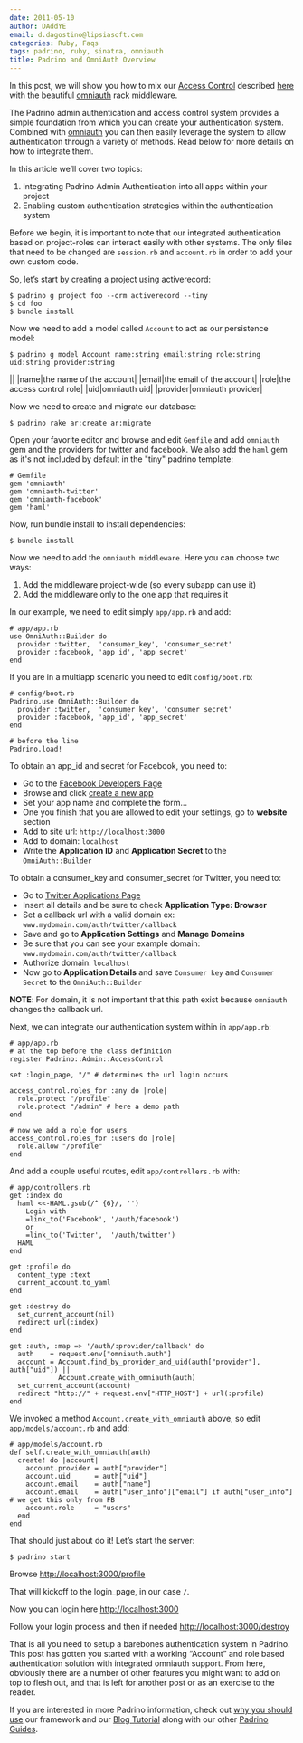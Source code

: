 ```yaml
---
date: 2011-05-10
author: DAddYE
email: d.dagostino@lipsiasoft.com
categories: Ruby, Faqs
tags: padrino, ruby, sinatra, omniauth
title: Padrino and OmniAuth Overview
---
```


In this post, we will show you how to mix our [Access Control](https://github.com/padrino/padrino-framework/blob/master/padrino-admin/lib/padrino-admin/access_control.rb) described [here](/guides/padrino-admin#admin-authentication) with the beautiful [omniauth](https://github.com/intridea/omniauth) rack middleware.

The Padrino admin authentication and access control system provides a simple foundation from which you can create your authentication system. Combined with [omniauth](https://github.com/intridea/omniauth) you can then easily leverage the system to allow authentication through a variety of methods. Read below for more details on how to integrate them.

<break>

In this article we’ll cover two topics:

1) Integrating Padrino Admin Authentication into all apps within your project
 2) Enabling custom authentication strategies within the authentication system

Before we begin, it is important to note that our integrated authentication based on project-roles can interact easily with other systems. The only files that need to be changed are `session.rb` and `account.rb` in order to add your own custom code.

So, let’s start by creating a project using activerecord:

    $ padrino g project foo --orm activerecord --tiny
    $ cd foo
    $ bundle install

Now we need to add a model called `Account` to act as our persistence model:

    $ padrino g model Account name:string email:string role:string uid:string provider:string

||
|name|the name of the account|
|email|the email of the account|
|role|the access control role|
|uid|omniauth uid|
|provider|omniauth provider|

Now we need to create and migrate our database:

    $ padrino rake ar:create ar:migrate

Open your favorite editor and browse and edit `Gemfile` and add `omniauth` gem and the providers for twitter and facebook. 
We also add the `haml` gem as it's not included by default in the "tiny" padrino template:

    # Gemfile
    gem 'omniauth'
    gem 'omniauth-twitter'
    gem 'omniauth-facebook'
    gem 'haml'

Now, run bundle install to install dependencies:

    $ bundle install

Now we need to add the `omniauth middleware`. Here you can choose two ways:

1) Add the middleware project-wide (so every subapp can use it)
 2) Add the middleware only to the one app that requires it

In our example, we need to edit simply `app/app.rb` and add:

    # app/app.rb
    use OmniAuth::Builder do
      provider :twitter,  'consumer_key', 'consumer_secret'
      provider :facebook, 'app_id', 'app_secret'
    end

If you are in a multiapp scenario you need to edit `config/boot.rb`:

    # config/boot.rb
    Padrino.use OmniAuth::Builder do
      provider :twitter,  'consumer_key', 'consumer_secret'
      provider :facebook, 'app_id', 'app_secret'
    end

    # before the line
    Padrino.load!

To obtain an app\_id and secret for Facebook, you need to:

-   Go to the [Facebook Developers Page](http://www.facebook.com/developers)
-   Browse and click [create a new app](http://www.facebook.com/developers/createapp.php)
-   Set your app name and complete the form…
-   One you finish that you are allowed to edit your settings, go to **website** section
-   Add to site url: `http://localhost:3000`
-   Add to domain: `localhost`
-   Write the **Application ID** and **Application Secret** to the `OmniAuth::Builder`

To obtain a consumer\_key and consumer\_secret for Twitter, you need to:

-   Go to [Twitter Applications Page](https://developer.twitter.com/apps/new)
-   Insert all details and be sure to check **Application Type: Browser**
-   Set a callback url with a valid domain ex: `www.mydomain.com/auth/twitter/callback`
-   Save and go to **Application Settings** and **Manage Domains**
-   Be sure that you can see your example domain: `www.mydomain.com/auth/twitter/callback`
-   Authorize domain: `localhost`
-   Now go to **Application Details** and save `Consumer key` and `Consumer Secret` to the `OmniAuth::Builder`

**NOTE**: For domain, it is not important that this path exist because `omniauth` changes the callback url.

Next, we can integrate our authentication system within in `app/app.rb`:

    # app/app.rb
    # at the top before the class definition
    register Padrino::Admin::AccessControl

    set :login_page, "/" # determines the url login occurs

    access_control.roles_for :any do |role|
      role.protect "/profile"
      role.protect "/admin" # here a demo path
    end

    # now we add a role for users
    access_control.roles_for :users do |role|
      role.allow "/profile"
    end

And add a couple useful routes, edit `app/controllers.rb` with:

    # app/controllers.rb
    get :index do
      haml <<-HAML.gsub(/^ {6}/, '')
        Login with
        =link_to('Facebook', '/auth/facebook')
        or
        =link_to('Twitter',  '/auth/twitter')
      HAML
    end

    get :profile do
      content_type :text
      current_account.to_yaml
    end

    get :destroy do
      set_current_account(nil)
      redirect url(:index)
    end

    get :auth, :map => '/auth/:provider/callback' do
      auth    = request.env["omniauth.auth"]
      account = Account.find_by_provider_and_uid(auth["provider"], auth["uid"]) || 
                Account.create_with_omniauth(auth)
      set_current_account(account)
      redirect "http://" + request.env["HTTP_HOST"] + url(:profile)
    end

We invoked a method `Account.create_with_omniauth` above, so edit `app/models/account.rb` and add:

    # app/models/account.rb
    def self.create_with_omniauth(auth)
      create! do |account|
        account.provider = auth["provider"]
        account.uid      = auth["uid"]
        account.email    = auth["name"]
        account.email    = auth["user_info"]["email"] if auth["user_info"] # we get this only from FB
        account.role     = "users"
      end
    end

That should just about do it! Let’s start the server:

    $ padrino start

Browse <http://localhost:3000/profile>

That will kickoff to the login\_page, in our case `/`.

Now you can login here <http://localhost:3000>

Follow your login process and then if needed <http://localhost:3000/destroy>

That is all you need to setup a barebones authentication system in Padrino. This post has gotten you started with a working “Account” and role based authentication solution with integrated omniauth support. From here, obviously there are a number of other features you might want to add on top to flesh out, and that is left for another post or as an exercise to the reader.

If you are interested in more Padrino information, check out [why you should use](http://www.padrinorb.com/pages/why) our framework and our [Blog Tutorial](http://www.padrinorb.com/guides/blog-tutorial) along with our other [Padrino Guides](http://www.padrinorb.com/guides).

